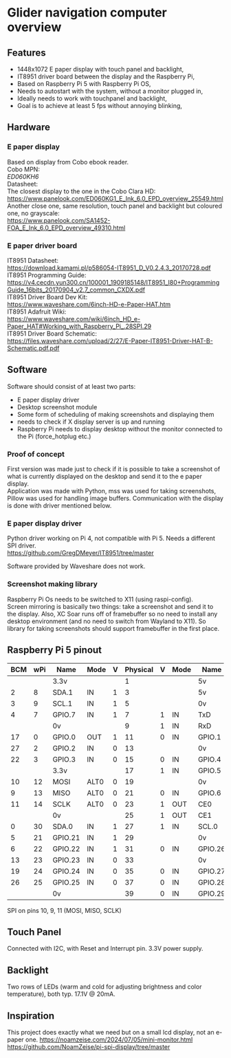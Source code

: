 # Glider navigation computer overview

## Features
* 1448x1072 E paper display with touch panel and backlight,
* IT8951 driver board between the display and the Raspberry Pi,
* Based on Raspberry Pi 5 with Raspberry Pi OS,
* Needs to autostart with the system, without a monitor plugged in,
* Ideally needs to work with touchpanel and backlight,
* Goal is to achieve at least 5 fps without annoying blinking,

## Hardware
### E paper display
Based on display from Cobo ebook reader. \
Cobo MPN: \
*ED060KH6* \
Datasheet: \
The closest display to the one in the Cobo Clara HD: \
https://www.panelook.com/ED060KG1_E_Ink_6.0_EPD_overview_25549.html
Another close one, same resolution, touch panel and backlight but coloured one, no grayscale: \
https://www.panelook.com/SA1452-FOA_E_Ink_6.0_EPD_overview_49310.html


### E paper driver board
IT8951 Datasheet: \
https://download.kamami.pl/p586054-IT8951_D_V0.2.4.3_20170728.pdf \
IT8951 Programming Guide: \
https://v4.cecdn.yun300.cn/100001_1909185148/IT8951_I80+ProgrammingGuide_16bits_20170904_v2.7_common_CXDX.pdf \
IT8951 Driver Board Dev Kit: \
https://www.waveshare.com/6inch-HD-e-Paper-HAT.htm \
IT8951 Adafruit Wiki: \
https://www.waveshare.com/wiki/6inch_HD_e-Paper_HAT#Working_with_Raspberry_Pi_.28SPI.29 \
IT8951 Driver Board Schematic: \
https://files.waveshare.com/upload/2/27/E-Paper-IT8951-Driver-HAT-B-Schematic.pdf.pdf

## Software
Software should consist of at least two parts:
* E paper display driver
* Desktop screenshot module
* Some form of scheduling of making screenshots and displaying them
* needs to check if X display server is up and running
* Raspberry Pi needs to display desktop without the monitor connected to the Pi (force_hotplug etc.)

### Proof of concept
First version was made just to check if it is possible to take a screenshot of what is currently displayed on the desktop
and send it to the e paper display. \
Application was made with Python, mss was used for taking screenshots, Pillow was used for handling image buffers. Communication 
with the display is done with driver mentioned below.

### E paper display driver
Python driver working on Pi 4, not compatible with Pi 5. Needs a different SPI driver. \
https://github.com/GregDMeyer/IT8951/tree/master

Software provided by Waveshare does not work.

### Screenshot making library
Raspberry Pi Os needs to be switched to X11 (using raspi-config). \
Screen mirroring is basically two things: take a screenshot and send it to the display.
Also, XC Soar runs off of framebuffer so no need to install any desktop environment (and no need to switch from Wayland to X11).
So library for taking screenshots should support framebuffer in the first place.

## Raspberry Pi 5 pinout
| BCM | wPi | Name     | Mode  | V | Physical | V | Mode  | Name     | wPi | BCM |
|-----|-----|----------|-------|---|----------|---|--------|----------|-----|-----|
|     |     | 3.3v     |       |   | 1        |   |        | 5v       |     |     |
| 2   | 8   | SDA.1    | IN    | 1 | 3        |   |        | 5v       |     |     |
| 3   | 9   | SCL.1    | IN    | 1 | 5        |   |        | 0v       |     |     |
| 4   | 7   | GPIO.7   | IN    | 1 | 7        | 1 | IN     | TxD      | 15  | 14  |
|     |     | 0v       |       |   | 9        | 1 | IN     | RxD      | 16  | 15  |
| 17  | 0   | GPIO.0   | OUT   | 1 | 11       | 0 | IN     | GPIO.1   | 1   | 18  |
| 27  | 2   | GPIO.2   | IN    | 0 | 13       |   |        | 0v       |     |     |
| 22  | 3   | GPIO.3   | IN    | 0 | 15       | 0 | IN     | GPIO.4   | 4   | 23  |
|     |     | 3.3v     |       |   | 17       | 1 | IN     | GPIO.5   | 5   | 24  |
| 10  | 12  | MOSI     | ALT0  | 0 | 19       |   |        | 0v       |     |     |
| 9   | 13  | MISO     | ALT0  | 0 | 21       | 0 | IN     | GPIO.6   | 6   | 25  |
| 11  | 14  | SCLK     | ALT0  | 0 | 23       | 1 | OUT    | CE0      | 10  | 8   |
|     |     | 0v       |       |   | 25       | 1 | OUT    | CE1      | 11  | 7   |
| 0   | 30  | SDA.0    | IN    | 1 | 27       | 1 | IN     | SCL.0    | 31  | 1   |
| 5   | 21  | GPIO.21  | IN    | 1 | 29       |   |        | 0v       |     |     |
| 6   | 22  | GPIO.22  | IN    | 1 | 31       | 0 | IN     | GPIO.26  | 26  | 12  |
| 13  | 23  | GPIO.23  | IN    | 0 | 33       |   |        | 0v       |     |     |
| 19  | 24  | GPIO.24  | IN    | 0 | 35       | 0 | IN     | GPIO.27  | 27  | 16  |
| 26  | 25  | GPIO.25  | IN    | 0 | 37       | 0 | IN     | GPIO.28  | 28  | 20  |
|     |     | 0v       |       |   | 39       | 0 | IN     | GPIO.29  | 29  | 21  |
SPI on pins 10, 9, 11 (MOSI, MISO, SCLK)

## Touch Panel
Connected with I2C, with Reset and Interrupt pin. 3.3V power supply.

## Backlight
Two rows of LEDs (warm and cold for adjusting brightness and color temperature), both typ. 17.1V @ 20mA.

## Inspiration
This project does exactly what we need but on a small lcd display, not an e-paper one.
https://noamzeise.com/2024/07/05/mini-monitor.html
https://github.com/NoamZeise/pi-spi-display/tree/master
